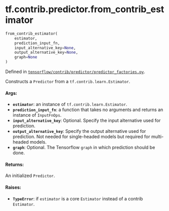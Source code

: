 <div itemscope itemtype="http://developers.google.com/ReferenceObject">
<meta itemprop="name" content="tf.contrib.predictor.from_contrib_estimator" />
</div>

# tf.contrib.predictor.from_contrib_estimator

``` python
from_contrib_estimator(
    estimator,
    prediction_input_fn,
    input_alternative_key=None,
    output_alternative_key=None,
    graph=None
)
```



Defined in [`tensorflow/contrib/predictor/predictor_factories.py`](https://www.tensorflow.org/code/tensorflow/contrib/predictor/predictor_factories.py).

Constructs a `Predictor` from a `tf.contrib.learn.Estimator`.

#### Args:

* <b>`estimator`</b>: an instance of `tf.contrib.learn.Estimator`.
* <b>`prediction_input_fn`</b>: a function that takes no arguments and returns an
    instance of `InputFnOps`.
* <b>`input_alternative_key`</b>: Optional. Specify the input alternative used for
    prediction.
* <b>`output_alternative_key`</b>: Specify the output alternative used for
    prediction. Not needed for single-headed models but required for
    multi-headed models.
* <b>`graph`</b>: Optional. The Tensorflow `graph` in which prediction should be
    done.


#### Returns:

  An initialized `Predictor`.


#### Raises:

* <b>`TypeError`</b>: if `estimator` is a core `Estimator` instead of a contrib
    `Estimator`.